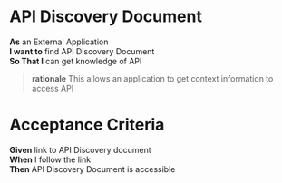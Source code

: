 API Discovery Document
======================

**As** an External Application<br/>
**I want to** find API Discovery Document<br/>
**So That I** can get knowledge of API<br/>
		
> **rationale** This allows an application to get context information to access API

Acceptance Criteria
===================

**Given** link to API Discovery document<br/>
**When**	I follow the link<br/>
**Then**  	API Discovery Document is accessible<br/>